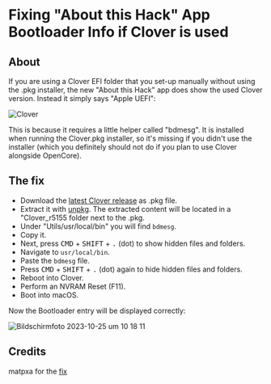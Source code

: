 # Fixing "About this Hack" App Bootloader Info if Clover is used

## About
If you are using a Clover EFI folder that you set-up manually without using the .pkg installer, the new "About this Hack" app does show the used Clover version. Instead it simply says "Apple UEFI":

![Clover](https://github.com/0xCUB3/About-This-Hack/assets/76865553/21af2758-de06-45b9-9acb-72ad59f8417b)

This is because it requires a little helper called "bdmesg". It is installed when running the Clover.pkg installer, so it's missing if you didn't use the installer (which you definitely should not do if you plan to use Clover alongside OpenCore).

## The fix
- Download the [latest Clover release](https://github.com/CloverHackyColor/CloverBootloader/releases) as .pkg file.
- Extract it with [unpkg](https://www.timdoug.com/unpkg/). The extracted content will be located in a "Clover_r5155 folder next to the .pkg.
- Under "Utils/usr/local/bin" you will find `bdmesg`.
- Copy it.
- Next, press <kbd>CMD</kbd> + <kbd>SHIFT</kbd> + <kbd>.</kbd> (dot) to show hidden files and folders.
- Navigate to `usr/local/bin`.
- Paste the `bdmesg` file.
- Press <kbd>CMD</kbd> + <kbd>SHIFT</kbd> + <kbd>.</kbd> (dot) again to hide hidden files and folders.
- Reboot into Clover.
- Perform an NVRAM Reset (F11).
- Boot into macOS.

Now the Bootloader entry will be displayed correctly:

![Bildschirmfoto 2023-10-25 um 10 18 11](https://github.com/0xCUB3/About-This-Hack/assets/76865553/28d9fd18-77da-407b-8380-12ba1dc2b837)

## Credits
matpxa for the [fix](https://github.com/0xCUB3/About-This-Hack/issues/74)
